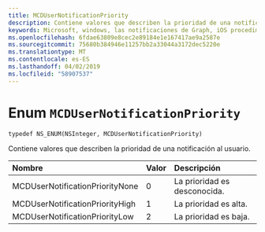 ```yaml
---
title: MCDUserNotificationPriority
description: Contiene valores que describen la prioridad de una notificación al usuario.
keywords: Microsoft, windows, las notificaciones de Graph, iOS procedimientos, procedimientos iPhone
ms.openlocfilehash: 6fdae63809e8cec2e89184e1e167417ae9a2587e
ms.sourcegitcommit: 75680b384946e11257bb2a33044a3172dec5220e
ms.translationtype: MT
ms.contentlocale: es-ES
ms.lasthandoff: 04/02/2019
ms.locfileid: "58907537"
---
```

# <a name="enum-mcdusernotificationpriority"></a>Enum `MCDUserNotificationPriority`

```
typedef NS_ENUM(NSInteger, MCDUserNotificationPriority)
```

Contiene valores que describen la prioridad de una notificación al usuario.

|Nombre | Valor | Descripción |
|:-- |:-- |:-- |
|   MCDUserNotificationPriorityNone |0| La prioridad es desconocida.|
|   MCDUserNotificationPriorityHigh |1| La prioridad es alta.|
|   MCDUserNotificationPriorityLow|2| La prioridad es baja.|